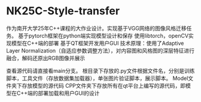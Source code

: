 # NK25C-Style-transfer
作为南开大学25年C++课程的大作业设计。实现基于VGG网络的图像风格迁移任务。
基于pytorch框架在python端实现模型设计和保存
使用libtorch，openCV实现模型在C++端的部署
基于QT框架开发用户GUI
技术原理：使用了Adaptive Layer Normalization（自适应参数调整方法），对内容图和风格图的深层特征进行融合，解码还原出RGB图像并展示

查看源代码请直接看main分支。
根目录下存放的.py文件根据文件名，分别是训练脚本，工具文件（存放数据集加载器），单张图片验证脚本，展示脚本。
Model文件夹下存放模型的源代码
CPP文件夹下存放所有在qt平台上编写的源代码，即模型在C++端的部署加载和用户GUI的设计
